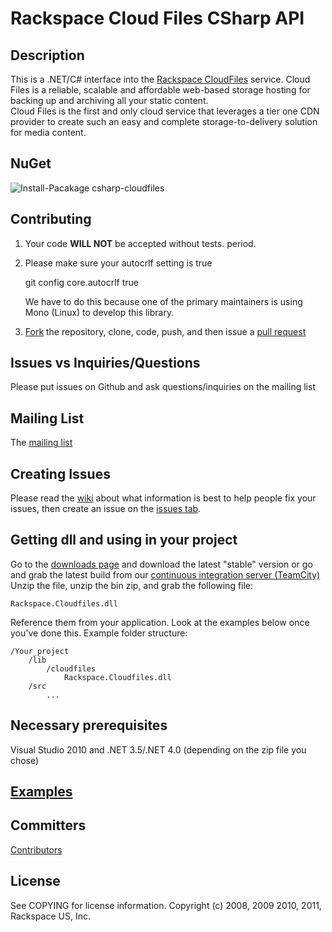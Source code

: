# Rackspace Cloud Files CSharp API

## Description

This is a .NET/C# interface into the [Rackspace CloudFiles](http://www.rackspacecloud.com/cloud_hosting_products/files) service. 
Cloud Files is a reliable, scalable and affordable web-based storage hosting for backing up and archiving all your static content.  
Cloud Files is the first and only cloud service that leverages a tier one CDN provider to create such an easy and complete storage-to-delivery 
solution for media content.

## NuGet

![Install-Pacakage csharp-cloudfiles](http://c42202.r2.cf0.rackcdn.com/nuget-csharp-cloudfiles.PNG)

## Contributing

1. Your code **WILL NOT** be accepted without tests.  period.
2. Please make sure your autocrlf setting is true

	git config core.autocrlf true
	
   We have to do this because one of the primary maintainers is using Mono (Linux) to develop this library.

3. [Fork](http://help.github.com/fork-a-repo/) the repository, clone, code, push, and then issue a [pull request](http://help.github.com/send-pull-requests/)

## Issues vs Inquiries/Questions

Please put issues on Github and ask questions/inquiries on the mailing list

## Mailing List

The [mailing list](http://groups.google.com/group/csharp-cloudfiles)

## Creating Issues

Please read the [wiki](http://wiki.github.com/rackspace/csharp-cloudfiles/) about what information is best to help people fix your issues, 
then create an issue on the [issues tab](http://github.com/rackspace/csharp-cloudfiles/issues).

## Getting dll and using in your project

Go to the [downloads page](http://github.com/rackspace/csharp-cloudfiles/downloads) and download the latest "stable" version or go and grab the latest build from our [continuous integration server (TeamCity)](http://teamcity.codebetter.com/viewType.html?tab=buildTypeStatusDiv&buildTypeId=bt320)  
Unzip the file, unzip the bin zip, and grab the following file:

	Rackspace.Cloudfiles.dll

Reference them from your application.  Look at the examples below once you've done this.  Example folder structure:

	/Your_project
		/lib
			/cloudfiles
				Rackspace.Cloudfiles.dll
		/src
			...

## Necessary prerequisites

Visual Studio 2010 and .NET 3.5/.NET 4.0 (depending on the zip file you chose)

## [Examples](https://github.com/rackspace/csharp-cloudfiles/wiki/Code-Examples)

## Committers

[Contributors](http://github.com/rackspace/csharp-cloudfiles/contributors)

## License

See COPYING for license information.
Copyright (c) 2008, 2009 2010, 2011, Rackspace US, Inc.
